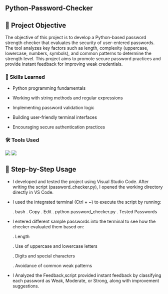 ## Python-Password-Checker

## 🎯 Project Objective
The objective of this project is to develop a Python-based password strength checker that evaluates the security of user-entered passwords. The tool analyzes key factors such as length, complexity (uppercase, lowercase, numbers, symbols), and common patterns to determine the strength level. This project aims to promote secure password practices and provide instant feedback for improving weak credentials.

### 🧠 Skills Learned

- Python programming fundamentals

- Working with string methods and regular expressions

- Implementing password validation logic

- Building user-friendly terminal interfaces

- Encouraging secure authentication practices

### 🛠️ Tools Used
<div> <img src="https://img.shields.io/badge/-Python-3776AB?&style=for-the-badge&logo=python&logoColor=white" /> <img src="https://img.shields.io/badge/-VS%20Code-007ACC?&style=for-the-badge&logo=visualstudiocode&logoColor=white" /> </div>

## 🧪 Step-by-Step Usage

- I developed and tested the project using Visual Studio Code. After writing the script (password_checker.py), I opened the working directory directly in VS Code.

- I used the integrated terminal (Ctrl + ~) to execute the script by running:

  . bash
  . Copy
  . Edit
  . python password_checker.py
  . Tested Passwords

- I entered different sample passwords into the terminal to see how the checker evaluated them based on:

  . Length

  . Use of uppercase and lowercase letters

  . Digits and special characters

  . Avoidance of common weak patterns

- I Analyzed the Feedback,script provided instant feedback by classifying each password as Weak, Moderate, or Strong, along with improvement suggestions.

